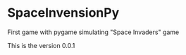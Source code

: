 # SpaceInvensionPy
First game with pygame simulating "Space Invaders" game

This is the version 0.0.1
